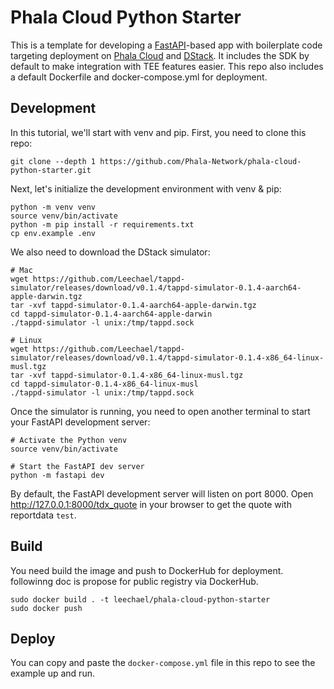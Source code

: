 # Phala Cloud Python Starter

This is a template for developing a [FastAPI](https://fastapi.tiangolo.com/)-based app with boilerplate code targeting deployment on [Phala Cloud](https://cloud.phala.network/) and [DStack](https://github.com/dstack-TEE/dstack/). It includes the SDK by default to make integration with TEE features easier. This repo also includes a default Dockerfile and docker-compose.yml for deployment.

## Development

In this tutorial, we'll start with venv and pip. First, you need to clone this repo:

```shell
git clone --depth 1 https://github.com/Phala-Network/phala-cloud-python-starter.git
```

Next, let's initialize the development environment with venv & pip:

```shell
python -m venv venv
source venv/bin/activate
python -m pip install -r requirements.txt
cp env.example .env
```

We also need to download the DStack simulator:

```shell
# Mac
wget https://github.com/Leechael/tappd-simulator/releases/download/v0.1.4/tappd-simulator-0.1.4-aarch64-apple-darwin.tgz
tar -xvf tappd-simulator-0.1.4-aarch64-apple-darwin.tgz
cd tappd-simulator-0.1.4-aarch64-apple-darwin
./tappd-simulator -l unix:/tmp/tappd.sock

# Linux
wget https://github.com/Leechael/tappd-simulator/releases/download/v0.1.4/tappd-simulator-0.1.4-x86_64-linux-musl.tgz
tar -xvf tappd-simulator-0.1.4-x86_64-linux-musl.tgz
cd tappd-simulator-0.1.4-x86_64-linux-musl
./tappd-simulator -l unix:/tmp/tappd.sock
```

Once the simulator is running, you need to open another terminal to start your FastAPI development server:

```shell
# Activate the Python venv
source venv/bin/activate

# Start the FastAPI dev server
python -m fastapi dev
```

By default, the FastAPI development server will listen on port 8000. Open http://127.0.0.1:8000/tdx_quote in your browser to get the quote with reportdata `test`.

## Build

You need build the image and push to DockerHub for deployment. followinng doc is propose for public registry via DockerHub.

```shell
sudo docker build . -t leechael/phala-cloud-python-starter
sudo docker push
```

## Deploy

You can copy and paste the `docker-compose.yml` file in this repo to see the example up and run.